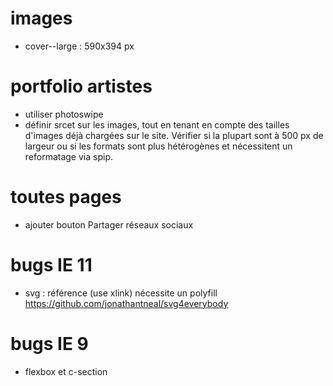 # images
- cover--large : 590x394 px

# portfolio artistes
- utiliser photoswipe
- définir srcet sur les images, tout en tenant en compte des tailles d'images déjà chargées sur le site. Vérifier si la plupart sont à 500 px de largeur ou si les formats sont plus hétérogènes et nécessitent un reformatage via spip.

# toutes pages
- ajouter bouton Partager réseaux sociaux

# bugs IE 11
- svg : référence (use xlink) nécessite un polyfill https://github.com/jonathantneal/svg4everybody

# bugs IE 9
- flexbox et c-section
